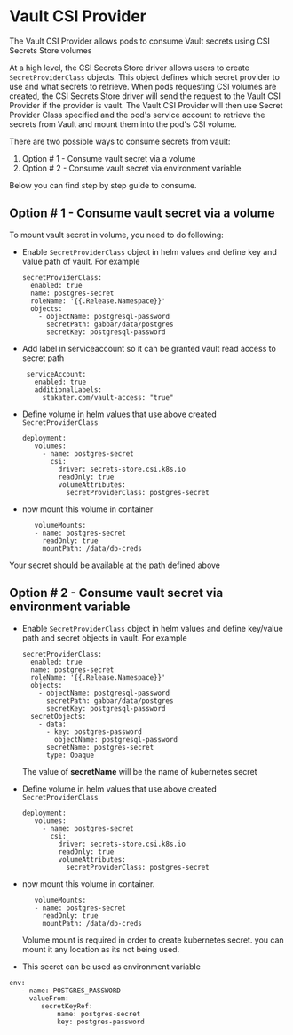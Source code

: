 # Vault CSI Provider

The Vault CSI Provider allows pods to consume Vault secrets using CSI Secrets Store volumes

At a high level, the CSI Secrets Store driver allows users to create ```SecretProviderClass``` objects. This object defines which secret provider to use and what secrets to retrieve. When pods requesting CSI volumes are created, the CSI Secrets Store driver will send the request to the Vault CSI Provider if the provider is vault. The Vault CSI Provider will then use Secret Provider Class specified and the pod's service account to retrieve the secrets from Vault and mount them into the pod's CSI volume.

There are two possible ways to consume secrets from vault:

1. Option # 1 - Consume vault secret via a volume
2. Option # 2 - Consume vault secret via environment variable

Below you can find step by step guide to consume.

## Option # 1 - Consume vault secret via a volume

To mount vault secret in volume, you need to do following:

- Enable ```SecretProviderClass``` object in helm values and define key and value path of vault. For example

    ```
    secretProviderClass:
      enabled: true
      name: postgres-secret
      roleName: '{{.Release.Namespace}}'
      objects: 
        - objectName: postgresql-password
          secretPath: gabbar/data/postgres
          secretKey: postgresql-password
    ``` 
- Add label in serviceaccount so it can be granted vault read access to secret path
     ```
      serviceAccount:
        enabled: true
        additionalLabels: 
          stakater.com/vault-access: "true"
     ```
- Define volume in helm values that use above created ```SecretProviderClass```
  
    ```
    deployment:
       volumes: 
         - name: postgres-secret
           csi:
             driver: secrets-store.csi.k8s.io
             readOnly: true
             volumeAttributes:
               secretProviderClass: postgres-secret
    ```
- now mount this volume in container
  
  ```
     volumeMounts:
     - name: postgres-secret
       readOnly: true
       mountPath: /data/db-creds
  ```

Your secret should be available at the path defined above

## Option # 2 - Consume vault secret via environment variable

- Enable ```SecretProviderClass``` object in helm values and define key/value path and secret objects in vault. For example

    ```
    secretProviderClass:
      enabled: true
      name: postgres-secret
      roleName: '{{.Release.Namespace}}'
      objects: 
        - objectName: postgresql-password
          secretPath: gabbar/data/postgres
          secretKey: postgresql-password
      secretObjects:
        - data:
          - key: postgres-password
            objectName: postgresql-password
          secretName: postgres-secret
          type: Opaque 
    ``` 
   The value of **secretName**  will be the name of kubernetes secret

- Define volume in helm values that use above created ```SecretProviderClass```
  
    ```
    deployment:
       volumes: 
         - name: postgres-secret
           csi:
             driver: secrets-store.csi.k8s.io
             readOnly: true
             volumeAttributes:
               secretProviderClass: postgres-secret
    ```
- now mount this volume in container. 
  
  ```
     volumeMounts:
     - name: postgres-secret
       readOnly: true
       mountPath: /data/db-creds
  ```
  
  Volume mount is required in order to create kubernetes secret. you can mount it any location as its not being used.

- This secret can be used as environment variable 

```
env:
   - name: POSTGRES_PASSWORD
     valueFrom:
        secretKeyRef:
            name: postgres-secret
            key: postgres-password
```
